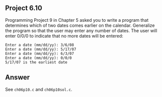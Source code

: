 ## Project 6.10
Programming Project 9 in Chapter 5 asked you to write a program that determines which of two dates comes earlier on the calendar. Generalize the program so that the user may enter any number of dates. The user will enter 0/0/0 to indicate that no more dates will be entered:
```
Enter a date (mm/dd/yy): 3/6/08
Enter a date (mm/dd/yy): 5/17/07
Enter a date (mm/dd/yy): 6/3/07
Enter a date (mm/dd/yy): 0/0/0
5/17/07 is the earliest date
```

## Answer
See ```ch06p10.c``` and ```ch06p10sol.c```.
